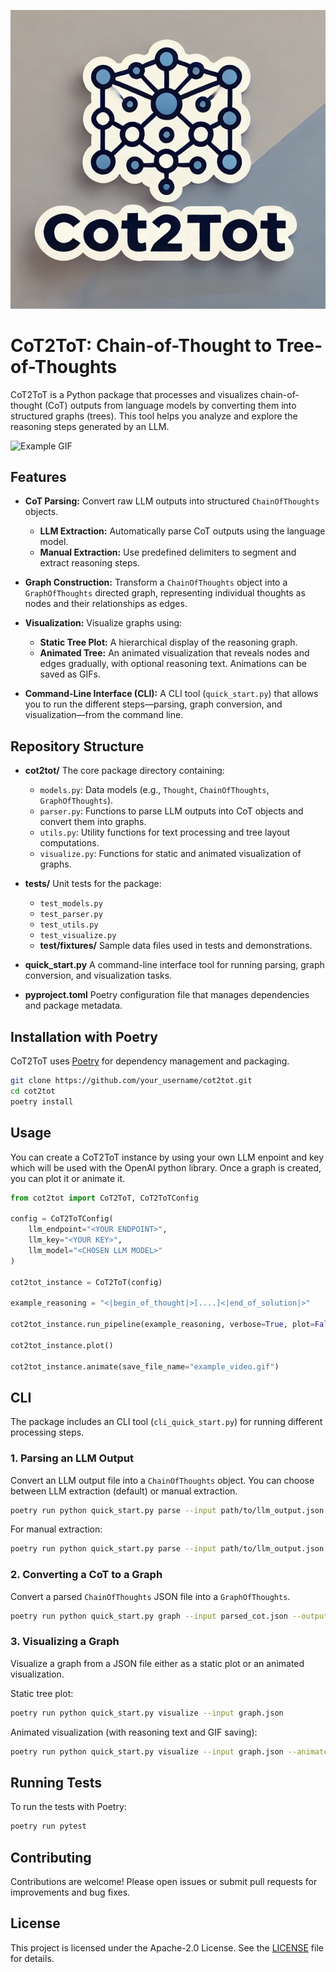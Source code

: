 ![Logo](assets/logo.png)
# CoT2ToT: Chain-of-Thought to Tree-of-Thoughts

CoT2ToT is a Python package that processes and visualizes chain-of-thought (CoT) outputs from language models by converting them into structured graphs (trees). This tool helps you analyze and explore the reasoning steps generated by an LLM.

![Example GIF](assets/animation.gif)

## Features

- **CoT Parsing:**
  Convert raw LLM outputs into structured `ChainOfThoughts` objects.
  - **LLM Extraction:** Automatically parse CoT outputs using the language model.
  - **Manual Extraction:** Use predefined delimiters to segment and extract reasoning steps.

- **Graph Construction:**
  Transform a `ChainOfThoughts` object into a `GraphOfThoughts` directed graph, representing individual thoughts as nodes and their relationships as edges.

- **Visualization:**
  Visualize graphs using:
  - **Static Tree Plot:** A hierarchical display of the reasoning graph.
  - **Animated Tree:** An animated visualization that reveals nodes and edges gradually, with optional reasoning text. Animations can be saved as GIFs.

- **Command-Line Interface (CLI):**
  A CLI tool (`quick_start.py`) that allows you to run the different steps—parsing, graph conversion, and visualization—from the command line.

## Repository Structure

- **cot2tot/**
  The core package directory containing:
  - `models.py`: Data models (e.g., `Thought`, `ChainOfThoughts`, `GraphOfThoughts`).
  - `parser.py`: Functions to parse LLM outputs into CoT objects and convert them into graphs.
  - `utils.py`: Utility functions for text processing and tree layout computations.
  - `visualize.py`: Functions for static and animated visualization of graphs.

- **tests/**
  Unit tests for the package:
  - `test_models.py`
  - `test_parser.py`
  - `test_utils.py`
  - `test_visualize.py`
  - **test/fixtures/**
    Sample data files used in tests and demonstrations.

- **quick_start.py**
  A command-line interface tool for running parsing, graph conversion, and visualization tasks.



- **pyproject.toml**
  Poetry configuration file that manages dependencies and package metadata.

## Installation with Poetry

CoT2ToT uses [Poetry](https://python-poetry.org/) for dependency management and packaging.

```bash
git clone https://github.com/your_username/cot2tot.git
cd cot2tot
poetry install
```

## Usage

You can create a CoT2ToT instance by using your own LLM enpoint and key which will be used with the OpenAI python library. Once a graph is created, you can plot it or animate it.

```python
from cot2tot import CoT2ToT, CoT2ToTConfig

config = CoT2ToTConfig(
    llm_endpoint="<YOUR ENDPOINT>",
    llm_key="<YOUR KEY>",
    llm_model="<CHOSEN LLM MODEL>"
)

cot2tot_instance = CoT2ToT(config)

example_reasoning = "<|begin_of_thought|>[....]<|end_of_solution|>"

cot2tot_instance.run_pipeline(example_reasoning, verbose=True, plot=False)

cot2tot_instance.plot()

cot2tot_instance.animate(save_file_name="example_video.gif")
```

## CLI

The package includes an CLI tool (`cli_quick_start.py`) for running different processing steps.

### 1. Parsing an LLM Output

Convert an LLM output file into a `ChainOfThoughts` object.
You can choose between LLM extraction (default) or manual extraction.

```bash
poetry run python quick_start.py parse --input path/to/llm_output.json --output parsed_cot.json
```

For manual extraction:

```bash
poetry run python quick_start.py parse --input path/to/llm_output.json --method manual --output parsed_cot.json
```

### 2. Converting a CoT to a Graph

Convert a parsed `ChainOfThoughts` JSON file into a `GraphOfThoughts`.

```bash
poetry run python quick_start.py graph --input parsed_cot.json --output graph.json
```

### 3. Visualizing a Graph

Visualize a graph from a JSON file either as a static plot or an animated visualization.

Static tree plot:

```bash
poetry run python quick_start.py visualize --input graph.json
```

Animated visualization (with reasoning text and GIF saving):

```bash
poetry run python quick_start.py visualize --input graph.json --animate --show_reasoning --speed 0.3 --save tree_animation.gif
```

## Running Tests

To run the tests with Poetry:

```bash
poetry run pytest
```

## Contributing

Contributions are welcome! Please open issues or submit pull requests for improvements and bug fixes.

## License

This project is licensed under the Apache-2.0 License. See the [LICENSE](LICENSE) file for details.
